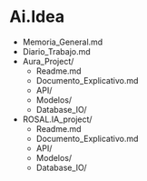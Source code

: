 # Ai.Idea
- Memoria_General.md
- Diario_Trabajo.md
- Aura_Project/
  - Readme.md
  - Documento_Explicativo.md
  - API/
  - Modelos/
  - Database_IO/
- ROSAL.IA_project/
  - Readme.md
  - Documento_Explicativo.md
  - API/
  - Modelos/
  - Database_IO/
